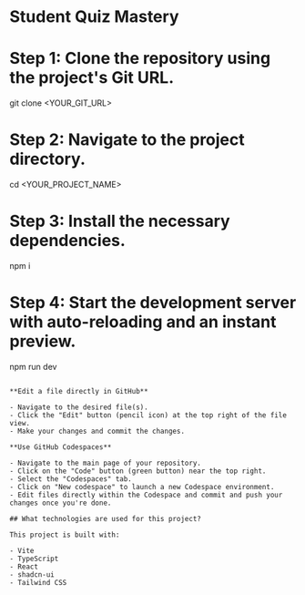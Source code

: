 # Student Quiz Mastery
  
# Step 1: Clone the repository using the project's Git URL.   
git clone <YOUR_GIT_URL>   
   
# Step 2: Navigate to the project directory. 
cd <YOUR_PROJECT_NAME>    

# Step 3: Install the necessary dependencies.
npm i 
  
# Step 4: Start the development server with auto-reloading and an instant preview.
npm run dev
``` 

**Edit a file directly in GitHub**

- Navigate to the desired file(s).
- Click the "Edit" button (pencil icon) at the top right of the file view.
- Make your changes and commit the changes.

**Use GitHub Codespaces**

- Navigate to the main page of your repository.
- Click on the "Code" button (green button) near the top right.
- Select the "Codespaces" tab.
- Click on "New codespace" to launch a new Codespace environment.
- Edit files directly within the Codespace and commit and push your changes once you're done.

## What technologies are used for this project?

This project is built with:

- Vite
- TypeScript
- React
- shadcn-ui
- Tailwind CSS

